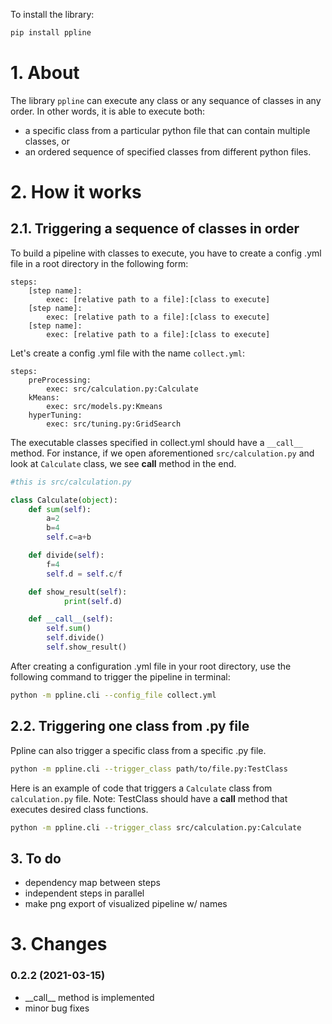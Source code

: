 To install the library:
```bash
pip install ppline
```


# 1. About

The library `ppline` can execute any class or any sequance of classes in any order. In other words, it is able to execute both:
- a specific class from a particular python file that can contain multiple classes, or 
- an ordered sequence of specified classes from different python files.


# 2. How it works

## 2.1. Triggering a sequence of classes in order

To build a pipeline with classes to execute, you have to create a config .yml file in a root directory in the following form:

```text
steps:
    [step name]:
        exec: [relative path to a file]:[class to execute]
    [step name]:
        exec: [relative path to a file]:[class to execute]
    [step name]:
        exec: [relative path to a file]:[class to execute]
```
Let's create a config .yml file with the name `collect.yml`:

```text
steps:
    preProcessing:
        exec: src/calculation.py:Calculate
    kMeans:
        exec: src/models.py:Kmeans
    hyperTuning:
        exec: src/tuning.py:GridSearch
```

The executable classes specified in collect.yml should have a ``__call__`` method. For instance, if we open aforementioned `src/calculation.py` and look at `Calculate` class, we see __call__ method in the end.

```python
#this is src/calculation.py

class Calculate(object):
	def sum(self):
		a=2
		b=4
		self.c=a+b

	def divide(self):
		f=4
		self.d = self.c/f

    def show_result(self):
            print(self.d)

	def __call__(self):
		self.sum()
		self.divide()
        self.show_result()

```

After creating a configuration .yml file in your root directory, use the following command to trigger the pipeline in terminal:

```bash
python -m ppline.cli --config_file collect.yml
```


## 2.2. Triggering one class from .py file
Ppline can also trigger a specific class from a specific .py file. 

```bash
python -m ppline.cli --trigger_class path/to/file.py:TestClass
```

Here is an example of code that triggers a `Calculate` class from `calculation.py` file. Note: TestClass should have a __call__ method that executes desired class functions.

```bash
python -m ppline.cli --trigger_class src/calculation.py:Calculate
```


## 3. To do

- dependency map between steps
- independent steps in parallel
- make png export of visualized pipeline w/ names


# 3. Changes

### 0.2.2 (2021-03-15)

- \_\_call\_\_ method is implemented 
- minor bug fixes
